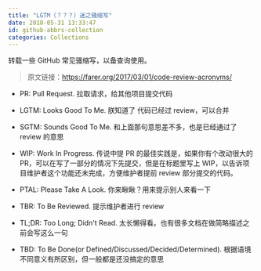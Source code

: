 ```yaml
---
title: "LGTM（？？？）迷之骚缩写"
date: 2018-05-31 13:33:47
id: github-abbrs-collection
categories: Collections
---
```


转载一些 GitHub 常见骚缩写，以备查询使用。

> 原文链接：<https://farer.org/2017/03/01/code-review-acronyms/>

- PR: Pull Request. 拉取请求，给其他项目提交代码

- LGTM: Looks Good To Me. 朕知道了 代码已经过 review，可以合并

- SGTM: Sounds Good To Me. 和上面那句意思差不多，也是已经通过了 review 的意思

- WIP: Work In Progress. 传说中提 PR 的最佳实践是，如果你有个改动很大的 PR，可以在写了一部分的情况下先提交，但是在标题里写上 WIP，以告诉项目维护者这个功能还未完成，方便维护者提前 review 部分提交的代码。

- PTAL: Please Take A Look. 你来瞅瞅？用来提示别人来看一下

- TBR: To Be Reviewed. 提示维护者进行 review

- TL;DR: Too Long; Didn't Read. 太长懒得看。也有很多文档在做简略描述之前会写这么一句

- TBD: To Be Done(or Defined/Discussed/Decided/Determined). 根据语境不同意义有所区别，但一般都是还没搞定的意思